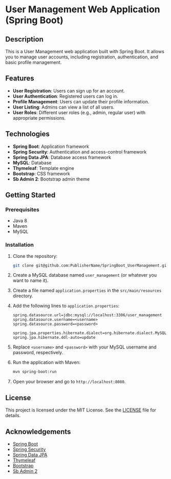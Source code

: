 # User Management Web Application (Spring Boot)

## Description

This is a User Management web application built with Spring Boot. It allows you to manage user accounts, including registration, authentication, and basic profile management.

## Features

- **User Registration**: Users can sign up for an account.
- **User Authentication**: Registered users can log in.
- **Profile Management**: Users can update their profile information.
- **User Listing**: Admins can view a list of all users.
- **User Roles**: Different user roles (e.g., admin, regular user) with appropriate permissions.

## Technologies

- **Spring Boot**: Application framework
- **Spring Security**: Authentication and access-control framework
- **Spring Data JPA**: Database access framework
- **MySQL**: Database
- **Thymeleaf**: Template engine
- **Bootstrap**: CSS framework
- **Sb Admin 2**: Bootstrap admin theme

## Getting Started

### Prerequisites

- Java 8
- Maven
- MySQL

### Installation

1. Clone the repository:

   ```bash
   git clone git@github.com:PublisherName/SpringBoot_UserManagement.git
    ```
2. Create a MySQL database named `user_management` (or whatever you want to name it).
3. Create a file named `application.properties` in the `src/main/resources` directory.
4. Add the following lines to `application.properties`:

   ```properties
   spring.datasource.url=jdbc:mysql://localhost:3306/user_management
   spring.datasource.username=<username>
   spring.datasource.password=<password>

   spring.jpa.properties.hibernate.dialect=org.hibernate.dialect.MySQLDialect
   spring.jpa.hibernate.ddl-auto=update
   ```
5. Replace `<username>` and `<password>` with your MySQL username and password, respectively.
6. Run the application with Maven:

   ```bash
   mvn spring-boot:run
   ```
7. Open your browser and go to `http://localhost:8080`.

## License

This project is licensed under the MIT License. See the [LICENSE](LICENSE) file for details.

## Acknowledgements

- [Spring Boot](https://spring.io/projects/spring-boot)
- [Spring Security](https://spring.io/projects/spring-security)
- [Spring Data JPA](https://spring.io/projects/spring-data-jpa)
- [Thymeleaf](https://www.thymeleaf.org/)
- [Bootstrap](https://getbootstrap.com/)
- [Sb Admin 2](https://startbootstrap.com/themes/sb-admin-2/)
